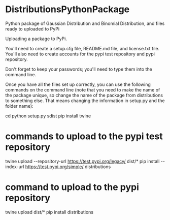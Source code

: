 # DistributionsPythonPackage
Python package of Gaussian Distribution and Binomial Distribution, and files ready to uploaded to PyPi 

Uploading a package to PyPi. 

You'll need to create a setup.cfg file, README.md file, and license.txt file. You'll also need to create accounts for the pypi test repository and pypi repository. 

Don't forget to keep your passwords; you'll need to type them into the command line.

Once you have all the files set up correctly, you can use the following commands on the command line (note that you need to make the name of the package unique, so change the name of the package from distributions to something else. That means changing the information in setup.py and the folder name):

cd <FOLDER DIRECTORY>
python setup.py sdist
pip install twine

# commands to upload to the pypi test repository
twine upload --repository-url https://test.pypi.org/legacy/ dist/*
pip install --index-url https://test.pypi.org/simple/ distributions

# command to upload to the pypi repository
twine upload dist/*
pip install distributions
